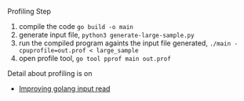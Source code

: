 Profiling Step
1. compile the code `go build -o main`
2. generate input file, `python3 generate-large-sample.py`
3. run the compiled program againts the input file generated, `./main -cpuprofile=out.prof < large_sample`
4. open profile tool, `go tool pprof main out.prof`

Detail about profiling is on
- [Improving golang input read](https://codeforces.com/blog/entry/94245)

